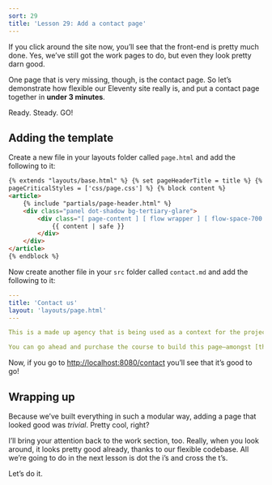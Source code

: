 ```yaml
---
sort: 29
title: 'Lesson 29: Add a contact page'
---
```


If you click around the site now, you’ll see that the front-end is pretty much done. Yes, we’ve still got the work pages to do, but even they look pretty darn good.

One page that is very missing, though, is the contact page. So let’s demonstrate how flexible our Eleventy site really is, and put a contact page together in **under 3 minutes**.

Ready. Steady. <span style="text-transform: uppercase">Go</span>!

## Adding the template

Create a new file in your layouts folder called `page.html` and add the following to it:

```html
{% extends "layouts/base.html" %} {% set pageHeaderTitle = title %} {% set
pageCriticalStyles = ['css/page.css'] %} {% block content %}
<article>
	{% include "partials/page-header.html" %}
	<div class="panel dot-shadow bg-tertiary-glare">
		<div class="[ page-content ] [ flow wrapper ] [ flow-space-700 ]">
			{{ content | safe }}
		</div>
	</div>
</article>
{% endblock %}
```

Now create another file in your `src` folder called `contact.md` and add the following to it:

<!-- prettier-ignore -->
```yaml
---
title: 'Contact us'
layout: 'layouts/page.html'
---

This is a made up agency that is being used as a context for the project that you build when you [learn Eleventy from scratch](https://learneleventyfromscratch.com), so ideally, you shouldn’t try to contact us.

You can go ahead and purchase the course to build this page—amongst [the rest of the site](/)—by visiting [Piccalilli](https://learneleventyfromscratch.com).
```

Now, if you go to <http://localhost:8080/contact> you’ll see that it’s good to go!

## Wrapping up

Because we’ve built everything in such a modular way, adding a page that looked good was _trivial_. Pretty cool, right?

I’ll bring your attention back to the work section, too. Really, when you look around, it looks pretty good already, thanks to our flexible codebase. All we’re going to do in the next lesson is dot the i’s and cross the t’s.

Let’s do it.
